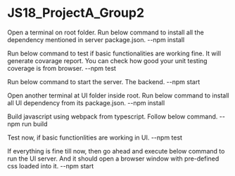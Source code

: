 # JS18_ProjectA_Group2

Open a terminal on root folder. 
Run below command to install all the dependency mentioned in server package.json.
--npm install

Run below command to test if basic functionalities are working fine.
It will generate covarage report. You can check how good your unit testing coverage is from browser.
--npm test

Run below command to start the server. The backend.
--npm start

Open another terminal at UI folder inside root. Run below command to install all UI dependency from its package.json.
--npm install

Build javascript using webpack from typescript. Follow below command.
--npm run build

Test now, if basic functionlities are working in UI.
--npm test

If everything is fine till now, then go ahead and execute below command to run the UI server.
And it should open a browser window with pre-defined css loaded into it.
--npm start

